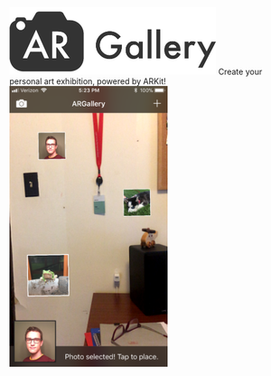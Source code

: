 <img src="https://github.com/kylejohnsonkj/ARGallery/raw/master/ARGallery.png" width="366" height="119"> 
Create your personal art exhibition, powered by ARKit!

<img src="https://github.com/kylejohnsonkj/ARGallery/raw/master/Preview.png" width="280" height="497">
